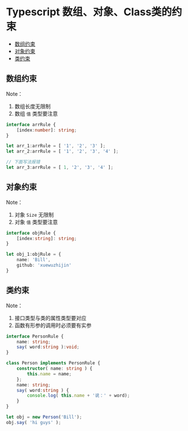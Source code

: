 # Typescript 数组、对象、Class类的约束

* [数组约束](#数组约束)
* [对象约束](#对象约束)
* [类约束](#类约束)

## 数组约束

Note：

1. 数组长度无限制
2. 数组 `值` 类型要注意

```TypeScript
interface arrRule {
    [index:number]: string;
}

let arr_1:arrRule = [ '1', '2', '3' ];
let arr_2:arrRule = [ '1', '2', '3', '4' ];

// 下面写法报错
let arr_3:arrRule = [ 1, '2', '3', '4' ];

```

## 对象约束

Note：

1. 对象 `Size` 无限制
2. 对象 `值` 类型要注意

```TypeScript
interface objRule {
    [index:string]: string;
}

let obj_1:objRule = {
    name: 'Bill',
    github: 'xuewuzhijin'
}
```

## 类约束

Note：

1. 接口类型与类的属性类型要对应
2. 函数有形参的调用时必须要有实参

```TypeScript
interface PersonRule {
    name: string;
    say( word:string ):void;
}

class Person implements PersonRule {
    constructor( name: string ) {
        this.name = name;
    };
    name: string;
    say( word:string ) {
        console.log( this.name + '说：' + word);
    }
}

let obj = new Person('Bill');
obj.say( 'hi guys' );
```
